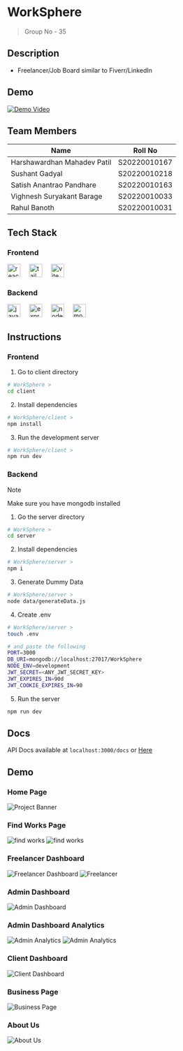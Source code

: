# WorkSphere

> Group No - 35

## Description

- Freelancer/Job Board similar to Fiverr/LinkedIn

## Demo

[![Demo Video](https://img.youtube.com/vi/ykLvB1Hzy9o/0.jpg)](https://www.youtube.com/watch?v=ykLvB1Hzy9o)


## Team Members

| Name                        | Roll No      |
| --------------------------- | ------------ |
| Harshawardhan Mahadev Patil | S20220010167 |
| Sushant Gadyal              | S20220010218 |
| Satish Anantrao Pandhare    | S20220010163 |
| Vighnesh Suryakant Barage   | S20220010033 |
| Rahul Banoth                | S20220010031 |

## Tech Stack

<div align="left">
  <h3>Frontend</h3>  
  <img src="https://skillicons.dev/icons?i=react" height="30" alt="react logo"  />
  <img width="12" />
  <img src="https://skillicons.dev/icons?i=tailwind" height="30" alt="tailwindcss logo"  />
  <img width="12" />
  <img src="https://skillicons.dev/icons?i=vite" height="30" alt="vite logo"  />
  <img width="12" />
</div>

<div align="left">
  <h3>Backend</h3>  
  <img src="https://skillicons.dev/icons?i=js" height="30" alt="javascript logo"  />
  <img width="12" />
  <img src="https://skillicons.dev/icons?i=express" height="30" alt="express logo"  />
  <img width="12" />
  <img src="https://cdn.jsdelivr.net/gh/devicons/devicon/icons/nodejs/nodejs-original.svg" height="30" alt="nodejs logo"  />
  <img width="12" />
  <img src="https://skillicons.dev/icons?i=mongodb" height="30" alt="mongodb logo"  />
  <img width="12" />
</div>

## Instructions

### Frontend

1. Go to client directory

```bash
# WorkSphere >
cd client
```

2. Install dependencies

```bash
# WorkSphere/client >
npm install
```

3. Run the development server

```bash
# WorkSphere/client >
npm run dev
```

### Backend

> [!NOTE]
> Make sure you have mongodb installed

1. Go the server directory

```bash
# WorkSphere >
cd server
```

2. Install dependencies

```bash
# WorkSphere/server >
npm i
```

3. Generate Dummy Data

```bash
# WorkSphere/server >
node data/generateData.js
```

4. Create .env

```bash
# WorkSphere/server >
touch .env

# and paste the following
PORT=3000
DB_URI=mongodb://localhost:27017/WorkSphere
NODE_ENV=development
JWT_SECRET=<ANY_JWT_SECRET_KEY>
JWT_EXPIRES_IN=90d
JWT_COOKIE_EXPIRES_IN=90
```

5. Run the server

```bash
npm run dev
```

## Docs 

API Docs available at `localhost:3000/docs` or  [Here](https://worksphere-dq95.onrender.com/docs)

## Demo

### Home Page

![Project Banner](./assets/worksphere.png)

### Find Works Page

![find works](./assets/works.png)
![find works](./assets/workDetail.png)

### Freelancer Dashboard

![Freelancer Dashboard](./assets/freelancerDashboard.png)
![Freelancer ](./assets/freelancerApplications.png)

### Admin Dashboard

![Admin Dashboard](./assets/adminDashboard.png)

### Admin Dashboard Analytics

![Admin Analytics](./assets/adminAnalytics.png)
![Admin Analytics](./assets/adminManageClients.png)

### Client Dashboard

![Client Dashboard](./assets/clientDashboard.png)

### Business Page

![Business Page](./assets/biz.png)

### About Us

![About Us](./assets/about.png)
